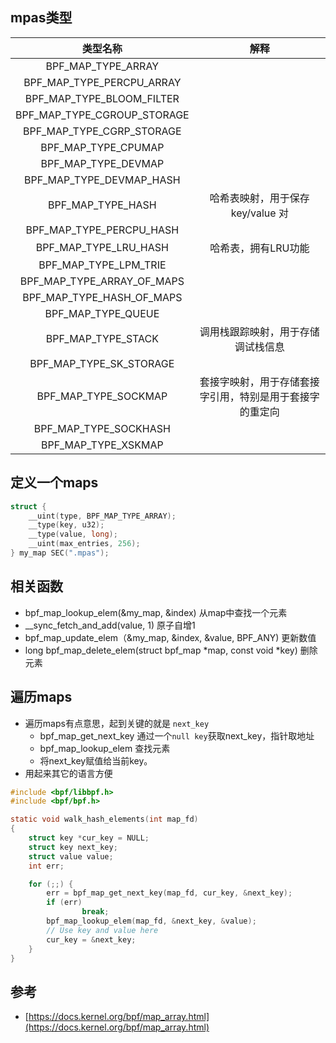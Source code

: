 
## mpas类型

|类型名称|解释|
|:----:|:----:|
|BPF_MAP_TYPE_ARRAY|   |
|BPF_MAP_TYPE_PERCPU_ARRAY|   |
|BPF_MAP_TYPE_BLOOM_FILTER|   |
|BPF_MAP_TYPE_CGROUP_STORAGE|   |
|BPF_MAP_TYPE_CGRP_STORAGE|   |
|BPF_MAP_TYPE_CPUMAP|   |
|BPF_MAP_TYPE_DEVMAP|   |
|BPF_MAP_TYPE_DEVMAP_HASH|   |
|BPF_MAP_TYPE_HASH|  哈希表映射，用于保存 key/value 对 |
|BPF_MAP_TYPE_PERCPU_HASH|   |
|BPF_MAP_TYPE_LRU_HASH| 哈希表，拥有LRU功能  |
|BPF_MAP_TYPE_LPM_TRIE|   |
|BPF_MAP_TYPE_ARRAY_OF_MAPS|   | 
|BPF_MAP_TYPE_HASH_OF_MAPS|   |
|BPF_MAP_TYPE_QUEUE|   | 
|BPF_MAP_TYPE_STACK| 调用栈跟踪映射，用于存储调试栈信息  |
|BPF_MAP_TYPE_SK_STORAGE|   |
|BPF_MAP_TYPE_SOCKMAP|  套接字映射，用于存储套接字引用，特别是用于套接字的重定向 | 
|BPF_MAP_TYPE_SOCKHASH|   |
|BPF_MAP_TYPE_XSKMAP|   |

## 定义一个maps
```c
struct {
    __uint(type, BPF_MAP_TYPE_ARRAY);
    __type(key, u32);
    __type(value, long);
    __uint(max_entries, 256);
} my_map SEC(".mpas");
```

## 相关函数

- bpf_map_lookup_elem(&my_map, &index) 从map中查找一个元素
- __sync_fetch_and_add(value, 1) 原子自增1
- bpf_map_update_elem（&my_map, &index, &value, BPF_ANY) 更新数值
- long bpf_map_delete_elem(struct bpf_map *map, const void *key) 删除元素


## 遍历maps

- 遍历maps有点意思，起到关键的就是 `next_key`
  - bpf_map_get_next_key 通过一个`null key`获取next_key，指针取地址
  - bpf_map_lookup_elem 查找元素
  - 将next_key赋值给当前key。
- 用起来其它的语言方便
```c
#include <bpf/libbpf.h>
#include <bpf/bpf.h>

static void walk_hash_elements(int map_fd)
{
    struct key *cur_key = NULL;
    struct key next_key;
    struct value value;
    int err;

    for (;;) {
        err = bpf_map_get_next_key(map_fd, cur_key, &next_key);
        if (err)
                break;
        bpf_map_lookup_elem(map_fd, &next_key, &value);
        // Use key and value here
        cur_key = &next_key;
    }
}
```

## 参考
- [https://docs.kernel.org/bpf/map_array.html](https://docs.kernel.org/bpf/map_array.html)